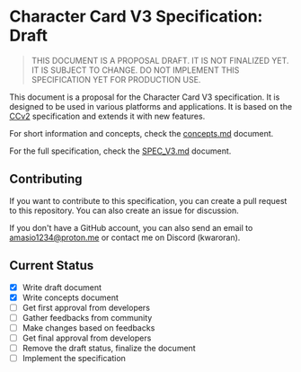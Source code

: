 # Character Card V3 Specification: Draft

> THIS DOCUMENT IS A PROPOSAL DRAFT. IT IS NOT FINALIZED YET. IT IS SUBJECT TO CHANGE. DO NOT IMPLEMENT THIS SPECIFICATION YET FOR PRODUCTION USE.

This document is a proposal for the Character Card V3 specification. It is designed to be used in various platforms and applications. It is based on the [CCv2](https://github.com/malfoyslastname/character-card-spec-v2/blob/main/spec_v2.md) specification and extends it with new features.

For short information and concepts, check the [concepts.md](concepts.md) document.

For the full specification, check the [SPEC_V3.md](SPEC_V3.md) document.

## Contributing

If you want to contribute to this specification, you can create a pull request to this repository. You can also create an issue for discussion.

If you don't have a GitHub account, you can also send an email to amasio1234@proton.me or contact me on Discord (kwaroran).

## Current Status

- [x] Write draft document
- [x] Write concepts document
- [ ] Get first approval from developers
- [ ] Gather feedbacks from community
- [ ] Make changes based on feedbacks
- [ ] Get final approval from developers
- [ ] Remove the draft status, finalize the document
- [ ] Implement the specification